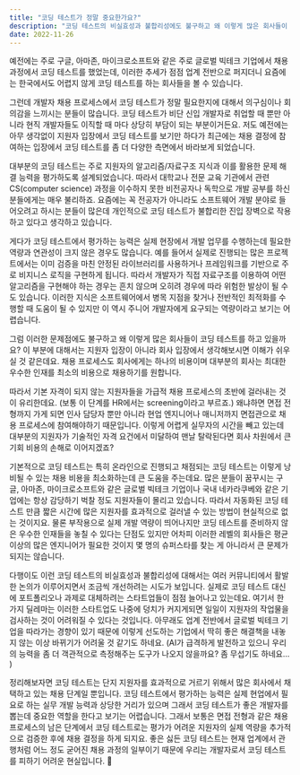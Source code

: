 ```yaml
---
title: "코딩 테스트가 정말 중요한가요?"
description: "코딩 테스트의 비실효성과 불합리성에도 불구하고 왜 이렇게 많은 회사들이 코딩 테스트를 하고 있을까요?"
date: 2022-11-26
---
```


예전에는 주로 구글, 아마존, 마이크로소프트와 같은 주로 글로벌 빅테크 기업에서 채용 과정에서 코딩 테스트를 했었는데,
이러한 추세가 점점 업계 전반으로 퍼지더니 요즘에는 한국에서도 어렵지 않게 코딩 테스트를 하는 회사들을 볼 수 있습니다.

그런데 개발자 채용 프로세스에서 코딩 테스트가 정말 필요한지에 대해서 의구심이나 회의감을 느끼시는 분들이 많습니다.
코딩 테스트가 비단 신입 개발자로 취업할 때 뿐만 아니라 현직 개발자들도 이직할 때 마다 상당히 부담이 되는 부분이거든요.
저도 예전에는 아무 생각없이 지원자 입장에서 코딩 테스트를 보기만 하다가 최근에는 채용 결정에 참여하는 입장에서 코딩 테스트를 좀 더 다양한 측면에서 바라보게 되었습니다.

대부분의 코딩 테스트는 주로 지원자의 알고리즘/자료구조 지식과 이를 활용한 문제 해결 능력을 평가하도록 설계되었습니다.
따라서 대학교나 전문 교육 기관에서 관련 CS(computer science) 과정을 이수하지 못한 비전공자나 독학으로 개발 공부를 하신 분들에게는 매우 불리하죠.
요즘에는 꼭 전공자가 아니라도 소프트웨어 개발 분야로 들어오려고 하시는 분들이 많은데 개인적으로 코딩 테스트가 불합리한 진입 장벽으로 작용하고 있다고 생각하고 있습니다.

게다가 코딩 테스트에서 평가하는 능력은 실제 현장에서 개발 업무를 수행하는데 필요한 역량과 연관성이 크지 않은 경우도 많습니다.
예를 들어서 실제로 진행되는 많은 프로젝트에서는 이미 검증을 마친 안정된 라이브러리를 사용하거나 프레임워크를 기반으로 주로 비지니스 로직을 구현하게 됩니다.
따라서 개발자가 직접 자료구조를 이용하여 어떤 알고리즘을 구현해야 하는 경우는 흔치 않으며 오히려 경우에 따라 위험한 발상이 될 수도 있습니다.
이러한 지식은 소프트웨어에서 병목 지점을 찾거나 전반적인 최적화를 수행할 때 도움이 될 수 있지만 이 역시 주니어 개발자에게 요구되는 역량이라고 보기는 어렵습니다.

그럼 이러한 문제점에도 불구하고 왜 이렇게 많은 회사들이 코딩 테스트를 하고 있을까요?
이 부분에 대해서는 지원자 입장이 아니라 회사 입장에서 생각해보시면 이해가 쉬우실 것 같은데요.
채용 프로세스도 회사에게는 하나의 비용이며 대부분의 회사는 최대한 우수한 인재를 최소의 비용으로 채용하기를 원합니다.

따라서 기본 자격이 되지 않는 지원자들을 가급적 채용 프로세스의 초반에 걸러내는 것이 유리한데요. (보통 이 단계를 HR에서는 screening이라고 부르죠.)
왜냐하면 면접 전형까지 가게 되면 인사 담당자 뿐만 아니라 현업 엔지니어나 매니저까지 면접관으로 채용 프로세스에 참여해야하기 때문입니다.
이렇게 어렵게 실무자의 시간을 빼고 있는데 대부분의 지원자가 기술적인 자격 요건에서 미달하여 맨날 탈락된다면 회사 차원에서 큰 기회 비용의 손해로 이어지겠죠?

기본적으로 코딩 테스트는 특히 온라인으로 진행되고 채점되는 코딩 테스트는 이렇게 낭비될 수 있는 채용 비용을 최소화하는데 큰 도움을 주는데요.
많은 분들이 꿈꾸시는 구글, 아마존, 마이크로소프트와 같은 글로벌 빅테크 기업이나 국내 네카라쿠베와 같은 기업에는 항상 감당하기 벅찰 정도 지원자들이 몰리고 있습니다.
따라서 자동화된 코딩 테스트 만큼 짧은 시간에 많은 지원자를 효과적으로 걸러낼 수 있는 방법이 현실적으로 없는 것이지요.
물론 부작용으로 실제 개발 역량이 띄어나지만 코딩 테스트를 준비하지 않은 우수한 인재들을 놓칠 수 있다는 단점도 있지만
어차피 이러한 레벨의 회사들은 평균 이상의 많은 엔지니어가 필요한 것이지 몇 명의 슈퍼스타를 찾는 게 아니라서 큰 문제가 되지는 않습니다.

다행이도 이런 코딩 테스트의 비실효성과 불합리성에 대해서는 여러 커뮤니티에서 활발한 논의가 이루어지면서 조금씩 개선하려는 시도가 보입니다.
실제로 코딩 테스트 대신에 포트폴리오나 과제로 대체하려는 스타트업들이 점점 늘어나고 있는데요.
여기서 한 가지 딜레마는 이러한 스타트업도 나중에 덩치가 커지게되면 일일이 지원자의 작업물을 검사하는 것이 어려워질 수 있다는 것입니다.
아무래도 업계 전반에서 글로벌 빅테크 기업을 따라가는 경향이 있기 때문에 이렇게 선도하는 기업에서 딱히 좋은 해결책을 내놓지 않는 이상 바뀌기가 어려울 것 같기도 하네요.
(AI가 급격하게 발전하고 있으니 우리의 능력을 좀 더 객관적으로 측정해주는 도구가 나오지 않을까요? 좀 무섭기도 하네요... )

정리해보자면 코딩 테스트는 단지 지원자를 효과적으로 거르기 위해서 많은 회사에서 채택하고 있는 채용 단계일 뿐입니다.
코딩 테스트에서 평가하는 능력은 실제 현업에서 필요로 하는 실무 개발 능력과 상당한 거리가 있으며 그래서 코딩 테스트가 좋은 개발자를 뽑는데 중요한 역할을 한다고 보기는 어렵습니다.
그래서 보통은 면접 전형과 같은 채용 프로세스의 남은 단계에서 코딩 테스트로는 평가가 어려운 지원자의 실제 역량을 추가적으로 검증한 후에 채용 결정을 하게 되지요.
좋은 싫든 코딩 테스트는 현재 업계에서 관행처럼 어느 정도 굳어진 채용 과정의 일부이기 때문에 우리는 개발자로서 코딩 테스트를 피하기 어려운 현실입니다. 🥲
